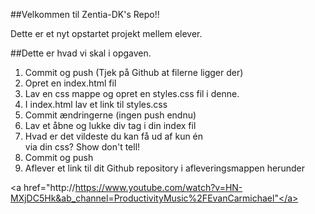 ##Velkommen til Zentia-DK's Repo!!

Dette er et nyt opstartet projekt mellem elever.

##Dette er hvad vi skal i opgaven. 

1. Commit og push (Tjek på Github at filerne ligger der)
2. Opret en index.html fil
3. Lav en css mappe og opret en styles.css fil i denne.
4. I index.html lav et link til styles.css
5. Commit ændringerne (ingen push endnu)
6. Lav et åbne og lukke div tag i din index fil
7. Hvad er det vildeste du kan få ud af kun én <div> via din css? Show don't tell!
8. Commit og push
9. Aflever et link til dit Github repository i afleveringsmappen herunder


<a href="http://https://www.youtube.com/watch?v=HN-MXjDC5Hk&ab_channel=ProductivityMusic%2FEvanCarmichael"</a>